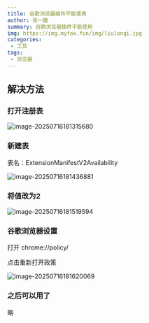 ```yaml
---
title: 谷歌浏览器插件不能使用
author: 张一雄
summary: 谷歌浏览器插件不能使用
img: https://img.myfox.fun/img/liulanqi.jpg
categories:
 - 工具
tags:
 - 浏览器
---
```


## 解决方法

### 打开注册表

![image-20250716181315680](http://img.myfox.fun/img/image-20250716181315680.png)

### 新建表

表名：ExtensionManifestV2Availability

![image-20250716181436881](http://img.myfox.fun/img/image-20250716181436881.png)

### 将值改为2

![image-20250716181519594](http://img.myfox.fun/img/image-20250716181519594.png)

### 谷歌浏览器设置

打开 chrome://policy/

点击重新打开政策

![image-20250716181620069](http://img.myfox.fun/img/image-20250716181620069.png)

### 之后可以用了

略
